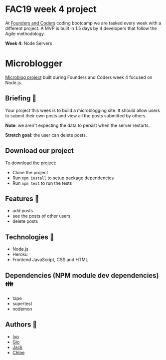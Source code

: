 # FAC19 week 4 project

At [Founders and Coders](https://www.foundersandcoders.com/about/) coding bootcamp we are tasked every week with a different project. A MVP is built in 1.5 days by 4 developers that follow the Agile methodology.

__Week 4__: Node Servers

# Microblogger

[Microblog project](https://serene-peak-45045.herokuapp.com/) built during Founders and Coders week 4 focused on Node.js.

## Briefing :dart:

Your project this week is to build a microblogging site. It should allow users to submit their own posts and view all the posts submitted by others.

__Note__: we aren't expecting the data to persist when the server restarts.

__Stretch goal__: the user can delete posts.

## Download our project
To download the project:

 - Clone the project
 - Run `npm install` to setup package dependencies
 - Run `npm test` to run the tests


## Features :tada:
- add posts
- see the posts of other users
- delete posts


## Technologies :tractor:

- Node.js
- Heroku
- Frontend JavaScript, CSS and HTML

## Dependencies (NPM module dev dependencies) :family:
- tape
- supertest
- nodemon

## Authors :muscle:

- [Ivo](https://github.com/Ivo-Evans)
- [Gio](https://github.com/glrta)
- [Jack](https://github.com/jackherizsmith)
- [Chloe](https://github.com/Chloeh24)
